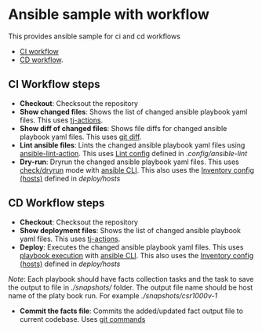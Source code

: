 # Ansible sample with workflow

This provides ansible sample for ci and cd workflows
-  [CI workflow](https://github.com/kumvijaya/ansible-samples/blob/main/.github/workflows/ansible-ci.yml)
-  [CD workflow](https://github.com/kumvijaya/ansible-samples/blob/main/.github/workflows/ansible-cd.yml).

## CI Workflow steps
- **Checkout**: Checksout the repository
- **Show changed files**: Shows the list of changed ansible playbook yaml files. This uses [tj-actions](https://github.com/tj-actions/changed-files).
- **Show diff of changed files**: Shows file diffs for changed ansible playbook yaml files. This uses [git diff](https://git-scm.com/docs/git-diff).
- **Lint ansible files**: Lints the changed ansible playbook yaml files using [ansible-lint-action](https://github.com/ansible/ansible-lint-action). This uses [Lint config](https://ansible-lint.readthedocs.io/configuring/) defined in *.config/ansible-lint*
- **Dry-run**: Dryrun the changed ansible playbook yaml files. This uses [check/dryrun](https://docs.ansible.com/ansible/latest/playbook_guide/playbooks_checkmode.html#:~:text=In%20check%20mode%2C%20Ansible%20runs,before%2Dand%2Dafter%20comparisons) mode with [ansible CLI](https://docs.ansible.com/ansible/latest/installation_guide/intro_installation.html#installation-guide).
This also uses the [Inventory config (hosts)](https://docs.ansible.com/ansible/latest/inventory_guide/intro_inventory.html) defined in *deploy/hosts*

## CD Workflow steps
- **Checkout**: Checksout the repository
- **Show deployment files**: Shows the list of changed ansible playbook yaml files. This uses [tj-actions](https://github.com/tj-actions/changed-files).
- **Deploy**: Executes the changed ansible playbook yaml files. This uses [playbook execution](https://docs.ansible.com/ansible/latest/network/getting_started/first_playbook.html#create-and-run-your-first-network-ansible-playbook) with [ansible CLI](https://docs.ansible.com/ansible/latest/installation_guide/intro_installation.html#installation-guide).
This also uses the [Inventory config (hosts)](https://docs.ansible.com/ansible/latest/inventory_guide/intro_inventory.html) defined in *deploy/hosts*

*Note*: Each playbook should have facts collection tasks and the task to save the output to file in *./snapshots/* folder. The output file name should be host name of the platy book run. For example *./snapshots/csr1000v-1*
- **Commit the facts file**: Commits the added/updated fact output file to current codebase. Uses [git commands](https://github.com/actions/checkout#push-a-commit-using-the-built-in-token)